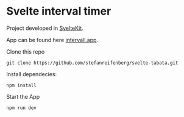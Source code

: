 # Svelte interval timer

Project developed in [SvelteKit](https://kit.svelte.dev/). 

App can be found here [intervall.app](intervall.app).

Clone this repo

````
git clone https://github.com/stefanreifenberg/svelte-tabata.git
````
Install dependecies:
````
npm install
````
Start the App
````
npm run dev
````

